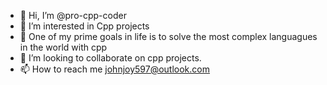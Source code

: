 - 👋 Hi, I’m @pro-cpp-coder
- 👀 I’m interested in Cpp projects
- 🌱 One of my prime goals in life is to solve the most complex languagues in the world with cpp
- 💞️ I’m looking to collaborate on cpp projects.
- 📫 How to reach me johnjoy597@outlook.com

<!---
pro-cpp-coder/pro-cpp-coder is a ✨ special ✨ repository because its `README.md` (this file) appears on your GitHub profile.
You can click the Preview link to take a look at your changes.
--->
